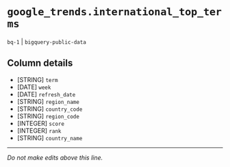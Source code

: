 # `google_trends.international_top_terms`
`bq-1` | `bigquery-public-data`

## Column details
* [STRING]    `term`
* [DATE]      `week`
* [DATE]      `refresh_date`
* [STRING]    `region_name`
* [STRING]    `country_code`
* [STRING]    `region_code`
* [INTEGER]   `score`
* [INTEGER]   `rank`
* [STRING]    `country_name`

-------------------------------------------------------------------------------
*Do not make edits above this line.*
